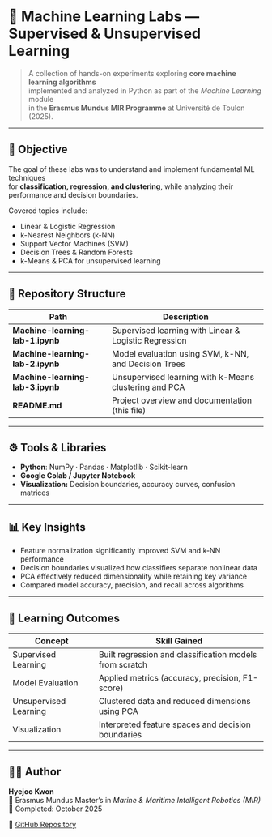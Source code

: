 # 🤖 Machine Learning Labs — Supervised & Unsupervised Learning

> A collection of hands-on experiments exploring **core machine learning algorithms**  
> implemented and analyzed in Python as part of the *Machine Learning* module  
> in the **Erasmus Mundus MIR Programme** at Université de Toulon (2025).

---

## 🎯 Objective

The goal of these labs was to understand and implement fundamental ML techniques  
for **classification, regression, and clustering**, while analyzing their performance and decision boundaries.

Covered topics include:
- Linear & Logistic Regression  
- k-Nearest Neighbors (k-NN)  
- Support Vector Machines (SVM)  
- Decision Trees & Random Forests  
- k-Means & PCA for unsupervised learning  

---

## 📂 Repository Structure

| Path | Description |
|------|--------------|
| **Machine-learning-lab-1.ipynb** | Supervised learning with Linear & Logistic Regression |
| **Machine-learning-lab-2.ipynb** | Model evaluation using SVM, k-NN, and Decision Trees |
| **Machine-learning-lab-3.ipynb** | Unsupervised learning with k-Means clustering and PCA |
| **README.md** | Project overview and documentation (this file) |

---

## ⚙️ Tools & Libraries

- **Python**: NumPy · Pandas · Matplotlib · Scikit-learn  
- **Google Colab / Jupyter Notebook**  
- **Visualization:** Decision boundaries, accuracy curves, confusion matrices  

---

## 📊 Key Insights

- Feature normalization significantly improved SVM and k-NN performance  
- Decision boundaries visualized how classifiers separate nonlinear data  
- PCA effectively reduced dimensionality while retaining key variance  
- Compared model accuracy, precision, and recall across algorithms  

---

## 🧠 Learning Outcomes

| Concept | Skill Gained |
|----------|---------------|
| Supervised Learning | Built regression and classification models from scratch |
| Model Evaluation | Applied metrics (accuracy, precision, F1-score) |
| Unsupervised Learning | Clustered data and reduced dimensions using PCA |
| Visualization | Interpreted feature spaces and decision boundaries |

---

## 👩‍💻 Author

**Hyejoo Kwon**  
📍 Erasmus Mundus Master’s in *Marine & Maritime Intelligent Robotics (MIR)*  
📅 Completed: October 2025  

🔗 [GitHub Repository](https://github.com/S1194789/Machine-learning-lab)

